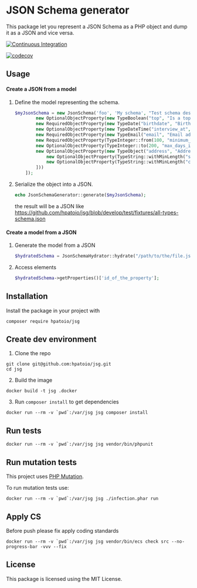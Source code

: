 # JSON Schema generator

This package let you represent a JSON Schema as a PHP object and dump it as a JSON and vice versa.

[![Continuous Integration](https://github.com/hpatoio/jsg/workflows/PHPUnit%20tests/badge.svg)](https://github.com/hpatoio/jsg/actions)

[![codecov](https://codecov.io/gh/hpatoio/jsg/branch/master/graph/badge.svg)](https://codecov.io/gh/hpatoio/jsg)

## Usage

#### Create a JSON from a model

1. Define the model representing the schema.
    ```php
    $myJsonSchema = new JsonSchema('foo', 'My schema', "Test schema description", ...[
            new OptionalObjectProperty(new TypeBoolean("top", "Is a top developer ?")),
            new RequiredObjectProperty(new TypeDate("birthdate", "Birthdate ?")),
            new OptionalObjectProperty(new TypeDateTime("interview_at", "Interview planned for ?")),
            new RequiredObjectProperty(new TypeEmail("email", "Email address ?")),
            new RequiredObjectProperty(TypeInteger::from(100, "minimum_salary", "Minimum salary ?")),
            new OptionalObjectProperty(TypeInteger::to(200, "max_days_in_office", "Max number of days in office ?")),
            new OptionalObjectProperty(new TypeObject("address", "Address", ...[
                new OptionalObjectProperty(TypeString::withMinLength("street", "Street", 0)),
                new OptionalObjectProperty(TypeString::withMinLength("city", "City", 0))
            ]))
        ]);
    ```

1. Serialize the object into a JSON.
    ```php
    echo JsonSchemaGenerator::generate($myJsonSchema);
    ```
    the result will be a JSON like https://github.com/hpatoio/jsg/blob/develop/test/fixtures/all-types-schema.json

#### Create a model from a JSON

1. Generate the model from a JSON
    ```php
    $hydratedSchema = JsonSchemaHydrator::hydrate("/path/to/the/file.json");
    ```
1. Access elements
    ```php
    $hydratedSchema->getProperties()['id_of_the_property'];
    ```
    
## Installation

Install the package in your project with

```
composer require hpatoio/jsg
```

## Create dev environment

1) Clone the repo

```
git clone git@github.com:hpatoio/jsg.git
cd jsg
```

2) Build the image

```
docker build -t jsg .docker
```

3) Run `composer install` to get dependencies

```
docker run --rm -v `pwd`:/var/jsg jsg composer install
```

## Run tests 

```
docker run --rm -v `pwd`:/var/jsg jsg vendor/bin/phpunit
```

## Run mutation tests

This project uses [PHP Mutation](https://infection.github.io/). 

To run mutation tests use:

```
docker run --rm -v `pwd`:/var/jsg jsg ./infection.phar run
```

## Apply CS

Before push please fix apply coding standards

```
docker run --rm -v `pwd`:/var/jsg jsg vendor/bin/ecs check src --no-progress-bar -vvv --fix
```

## License

This package is licensed using the MIT License.